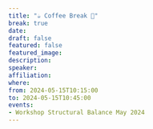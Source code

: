 ```yaml
---
title: "☕️ Coffee Break 🥐"
break: true
date:
draft: false
featured: false
featured_image:
description:
speaker:
affiliation:
where:
from: 2024-05-15T10:15:00
to: 2024-05-15T10:45:00
events:
- Workshop Structural Balance May 2024
---
```

